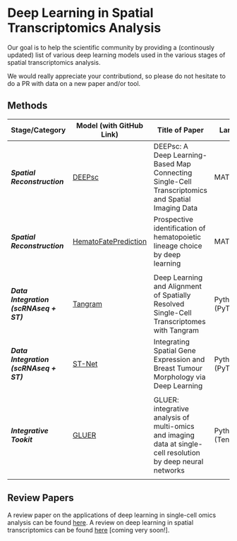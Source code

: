 # Deep Learning in Spatial Transcriptomics Analysis
Our goal is to help the scientific community by providing a (continously updated) list of various deep learning models used in the various stages of spatial transcriptomics analysis. 

We would really appreciate your contributiond, so please do not hesitate to do a PR with data on a new paper and/or tool.

## Methods

| Stage/Category                             | Model (with GitHub Link)                                                | Title of Paper                                                                                                | Language            | Year | Reference                                                                                                                                                                                                                                             | Additional Notes |
|------------------------------------|-------------------------------------------------------------------------|---------------------------------------------------------------------------------------------------------------|---------------------|------|-------------------------------------------------------------------------------------------------------------------------------------------------------------------------------------------------------------------------------------------------------|------------------|
| ***Spatial Reconstruction***           | [DEEPsc](https://github.com/fmaseda/DEEPsc)                             | DEEPsc: A Deep Learning-Based Map Connecting Single-Cell Transcriptomics and Spatial Imaging Data             | MATLAB              | 2021 | Maseda F, Cang Z, Nie Q. 2021. DEEPsc: A Deep Learning-Based Map  Connecting Single-Cell Transcriptomics and Spatial Imaging Data. Front  Genet 12: 636743.                                                                                           |                  |
| ***Spatial Reconstruction***           | [HematoFatePrediction](https://github.com/marrlab/HematoFatePrediction) | Prospective identification of hematopoietic lineage choice by deep learning                                   | MATLAB              | 2017 | Buggenthin F, Buettner F, Hoppe PS, Endele M, Kroiss M, Strasser M,  Schwarzfischer M, Loeffler D, Kokkaliaris KD, Hilsenbeck O, et al. 2017.  Prospective identification of hematopoietic lineage choice by deep  learning. Nat Methods 14: 403–406. |                  |
|                                    |                                                                         |                                                                                                               |                     |      |                                                                                                                                                                                                                                                       |                  |
| ***Data Integration (scRNAseq + ST)*** | [Tangram](https://github.com/broadinstitute/Tangram)                    | Deep Learning and Alignment of Spatially Resolved Single-Cell Transcriptomes with Tangram                     | Python (PyTorch)    | 2021 | Biancalani, T., Scalia, G., Buffoni, L. et al. Deep learning and alignment of spatially resolved single-cell transcriptomes with Tangram.Nat Methods 18, 1352–1362 (2021). https://doi.org/10.1038/s41592-021-01264-7.                                |                  |
| ***Data Integration (scRNAseq + ST)*** | [ST-Net](https://github.com/bryanhe/ST-Net)                             | Integrating Spatial Gene Expression and Breast Tumour Morphology via Deep Learning                            | Python (PyTorch)    | 2021 | He B, Bergenstråhle L, Stenbeck L, Abid A, Andersson A, Borg Å, Maaskola  J, Lundeberg J, Zou J. 2020. Integrating spatial gene expression and  breast tumour morphology via deep learning. Nat Biomed Eng 4: 827–834.                                |                  |
|                                    |                                                                         |                                                                                                               |                     |      |                                                                                                                                                                                                                                                       |                  |
| ***Integrative Tookit***               | [GLUER](https://github.com/software-github/GLUER)                       | GLUER: integrative analysis of multi-omics and imaging data at single-cell resolution by deep neural networks | Python (TensorFlow) | 2021 | GLUER: integrative analysis of single-cell omics and imaging data by deep neural network. Tao Peng, Gregory M. Chen, KaiTan. bioRxiv 2021.01.25.427845; doi: https://doi.org/10.1101/2021.01.25.427845                                                |                  |
|                                    |                                                                         |                                                                                                               |                     |      |                                                                                                                                                                                                                                                       |                  |




## Review Papers

A review paper on the applications of deep learning in single-cell omics analysis can be found [here](https://www.biorxiv.org/content/10.1101/2021.11.26.470166v2).
A review on deep learning in spatial transcriptomics can be found [here]() [coming very soon!].



